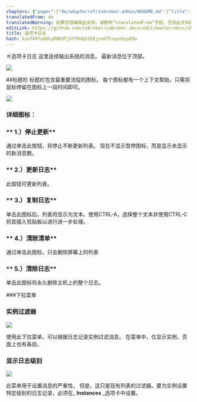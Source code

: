 ```yaml
---
chapters: {"pages":{"de/adapterref/iobroker.admin/README.md":{"title":{"de":"no title"},"content":"de/adapterref/iobroker.admin/README.md"},"de/adapterref/iobroker.admin/admin/tab-adapters.md":{"title":{"de":"Der Reiter Adapter"},"content":"de/adapterref/iobroker.admin/admin/tab-adapters.md"},"de/adapterref/iobroker.admin/admin/tab-instances.md":{"title":{"de":"Der Reiter Instanzen"},"content":"de/adapterref/iobroker.admin/admin/tab-instances.md"},"de/adapterref/iobroker.admin/admin/tab-objects.md":{"title":{"de":"Der Reiter Objekte"},"content":"de/adapterref/iobroker.admin/admin/tab-objects.md"},"de/adapterref/iobroker.admin/admin/tab-states.md":{"title":{"de":"Der Reiter Zustände"},"content":"de/adapterref/iobroker.admin/admin/tab-states.md"},"de/adapterref/iobroker.admin/admin/tab-groups.md":{"title":{"de":"Der Reiter Gruppen"},"content":"de/adapterref/iobroker.admin/admin/tab-groups.md"},"de/adapterref/iobroker.admin/admin/tab-users.md":{"title":{"de":"Der Reiter Benutzer"},"content":"de/adapterref/iobroker.admin/admin/tab-users.md"},"de/adapterref/iobroker.admin/admin/tab-events.md":{"title":{"de":"Der Reiter Ereignisse"},"content":"de/adapterref/iobroker.admin/admin/tab-events.md"},"de/adapterref/iobroker.admin/admin/tab-hosts.md":{"title":{"de":"Der Reiter Hosts"},"content":"de/adapterref/iobroker.admin/admin/tab-hosts.md"},"de/adapterref/iobroker.admin/admin/tab-enums.md":{"title":{"de":"Der Reiter Aufzählungen"},"content":"de/adapterref/iobroker.admin/admin/tab-enums.md"},"de/adapterref/iobroker.admin/admin/tab-log.md":{"title":{"de":"Der Reiter Log"},"content":"de/adapterref/iobroker.admin/admin/tab-log.md"},"de/adapterref/iobroker.admin/admin/tab-system.md":{"title":{"de":"Die Systemeinstellungen"},"content":"de/adapterref/iobroker.admin/admin/tab-system.md"}}}
translatedFrom: de
translatedWarning: 如果您想编辑此文档，请删除“translatedFrom”字段，否则此文档将再次自动翻译
editLink: https://github.com/ioBroker/ioBroker.docs/edit/master/docs/zh-cn/adapterref/iobroker.admin/admin/tab-log.md
title: 选项卡日志
hash: kzof4XfyddkyR8KdFjUtTOUg5IE6jzeGfhiqozkyyE0=
---
```

＃选项卡日志
这里连续输出系统的消息。
最新消息位于顶部。

![](../../../../de/adapterref/iobroker.admin/admin/img/tab-log_01.jpg)

##标题栏
标题栏包含最重要流程的图标。
每个图标都有一个上下文帮助。只需将鼠标停留在图标上一段时间即可。

![](../../../../de/adapterref/iobroker.admin/admin/img/tab-log_icons.jpg)

### **详细图标：**
### ** 1.）停止更新**
通过单击此按钮，将停止不断更新列表。
现在不显示暂停图标，而是显示未显示的新消息数。

### ** 2.）更新日志**
此按钮可更新列表。

### ** 3.）复制日志**
单击此图标后，列表将显示为文本。使用CTRL-A，选择整个文本并使用CTRL-C将其插入剪贴板以进行进一步处理。

### ** 4.）清除清单**
通过单击此图标，只会删除屏幕上的列表

### ** 5.）清除日志**
单击此图标将永久删除主机上的整个日志。

###下拉菜单
### **实例过滤器**
![](../../../../de/adapterref/iobroker.admin/admin/img/tab-log_instances.jpg)

使用此下拉菜单，可以根据日志记录实例过滤消息。
在菜单中，仅显示实例，页面上也有条目。

### **显示日志级别**
![](../../../../de/adapterref/iobroker.admin/admin/img/tab-log_loglevel.jpg)

此菜单用于设置消息的严重性。
但是，这只是现有列表的过滤器。要为实例设置特定级别的日志记录，必须在_ **Instances** _选项卡中设置。